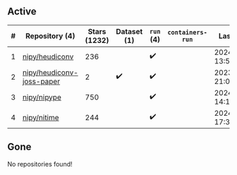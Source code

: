 ## Active
| # | Repository (4) | Stars (1232) | Dataset (1) | `run` (4) | `containers-run` | Last Modified |
| --- | --- | --- | --- | --- | --- | --- |
| 1 | [nipy/heudiconv](https://github.com/nipy/heudiconv) | 236 |  | :heavy_check_mark: |  | 2024-11-18 13:50:14+00:00 |
| 2 | [nipy/heudiconv-joss-paper](https://github.com/nipy/heudiconv-joss-paper) | 2 | :heavy_check_mark: | :heavy_check_mark: |  | 2023-07-17 21:09:07+00:00 |
| 3 | [nipy/nipype](https://github.com/nipy/nipype) | 750 |  | :heavy_check_mark: |  | 2024-11-19 14:10:28+00:00 |
| 4 | [nipy/nitime](https://github.com/nipy/nitime) | 244 |  | :heavy_check_mark: |  | 2024-11-06 17:39:49+00:00 |

## Gone
No repositories found!
